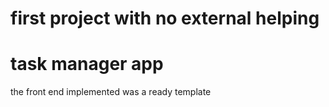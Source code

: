 # first project with no external helping

# task manager app

the front end implemented was a ready template
